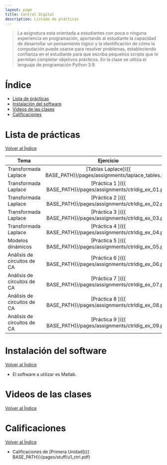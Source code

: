 ```yaml
---
layout: page
title: Control Digital
description: Listado de prácticas
---
```

> La asignatura esta orientada a estudiantes con poca o ninguna experiencia en programación, aportando al estudiante la capacidad de desarrollar un pensamiento lógico y la identificación de cómo la computación puede usarse para resolver problemas, estableciendo confianza en el estudiante para que escriba pequeños scripts que le permitan completar objetivos prácticos. En la clase se utiliza el lenguaje de programación Python 3.9.

# Índice
- [Lista de prácticas](#lista-de-prácticas)
- [Instalación del software](#instalación-del-software)
- [Videos de las clases](#videos-de-las-clases)
- [Calificaciones](#calificaciones)


# Lista de prácticas
[Volver al Índice](#índice)

|Tema                         |Ejercicio       |
|-----------------------------|:--------------:|
|Transformada Laplace         |[Tablas Laplace]({{ BASE_PATH}}/pages/assignments/laplace_tables.pdf)|
|Transformada Laplace         |[Práctica 1    ]({{ BASE_PATH}}/pages/assignments/ctrldig_ex_01.pdf)|
|Transformada Laplace         |[Práctica 2    ]({{ BASE_PATH}}/pages/assignments/ctrldig_ex_02.pdf)|
|Transformada Laplace         |[Práctica 3    ]({{ BASE_PATH}}/pages/assignments/ctrldig_ex_03.pdf)|
|Transformada Laplace         |[Práctica 4    ]({{ BASE_PATH}}/pages/assignments/ctrldig_ex_04.pdf)|
|Modelos dinámicos            |[Práctica 5    ]({{ BASE_PATH}}/pages/assignments/ctrldig_ex_05.pdf)|
|Análisis de circuitos de CA  |[Práctica 6    ]({{ BASE_PATH}}/pages/assignments/ctrldig_ex_06.pdf)|
|Análisis de circuitos de CA  |[Práctica 7    ]({{ BASE_PATH}}/pages/assignments/ctrldig_ex_07.pdf)|
|Análisis de circuitos de CA  |[Práctica 8    ]({{ BASE_PATH}}/pages/assignments/ctrldig_ex_08.pdf)|
|Análisis de circuitos de CA  |[Práctica 9    ]({{ BASE_PATH}}/pages/assignments/ctrldig_ex_09.pdf)|


# Instalación del software
[Volver al Índice](#índice)

- El software a utilizar es Matlab.

# Videos de las clases
[Volver al Índice](#índice)

# Calificaciones
[Volver al Índice](#índice)

- Calificaciones de [Primera Unidad]({{ BASE_PATH}}/pages/stuff/u1_ctrl.pdf)


<!-- Note: this is how to write a comment in HTML. Everything in here won't show up on your webpage.-->

<!--
To increase the size of the title, use fewer # in front of the paper title.
To decrease the size of the title, use more #. 
To remove the italics, remove the * before and after the description
To remove the underline from the title, remove the <u> tags (<u> and </u>)
-->
